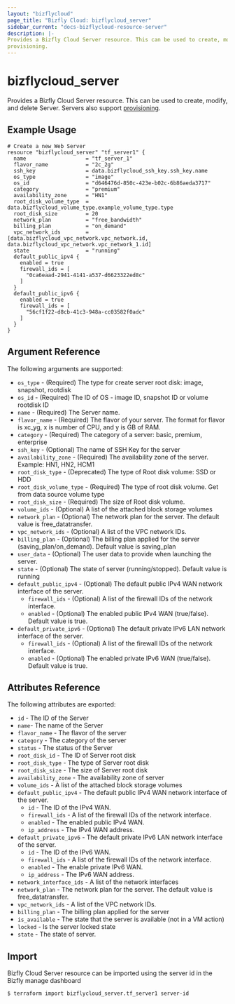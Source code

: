 ```yaml
---
layout: "bizflycloud"
page_title: "Bizfly Cloud: bizflycloud_server"
sidebar_current: "docs-bizflycloud-resource-server"
description: |-
Provides a Bizfly Cloud Server resource. This can be used to create, modify, and delete Servers. Servers also support
provisioning.
---
```


# bizflycloud\_server

Provides a Bizfly Cloud Server resource. This can be used to create,
modify, and delete Server. Servers also support
[provisioning](/docs/provisioners/index.html).

## Example Usage

```hcl
# Create a new Web Server
resource "bizflycloud_server" "tf_server1" {
  name                   = "tf_server_1"
  flavor_name            = "2c_2g"
  ssh_key                = data.bizflycloud_ssh_key.ssh_key.name
  os_type                = "image"
  os_id                  = "d646476d-850c-423e-b02c-6b86aeda3717"
  category               = "premium"
  availability_zone      = "HN1"
  root_disk_volume_type  = data.bizflycloud_volume_type.example_volume_type.type
  root_disk_size         = 20
  network_plan           = "free_bandwidth"
  billing_plan           = "on_demand"
  vpc_network_ids        = [data.bizflycloud_vpc_network.vpc_network.id, data.bizflycloud_vpc_network.vpc_network_1.id]
  state                  = "running"
  default_public_ipv4 {
    enabled = true
    firewall_ids = [
      "0ca6eaad-2941-4141-a537-d6623322ed8c"
    ]
  }
  default_public_ipv6 {
    enabled = true
    firewall_ids = [
      "56cf1f22-d8cb-41c3-948a-cc03582f0adc"
    ]
  }
}
```

## Argument Reference

The following arguments are supported:

* `os_type` - (Required) The type for create server root disk: image, snapshot, rootdisk
* `os_id` - (Required) The ID of OS - image ID, snapshot ID or volume rootdisk ID
* `name` - (Required) The Server name.
* `flavor_name` - (Required) The flavor of your server. The format for flavor is xc_yg, x is number of CPU, and y is GB
  of RAM.
* `category` - (Required) The category of a server: basic, premium, enterprise
* `ssh_key` - (Optional) The name of SSH Key for the server
* `availability_zone` - (Required) The availability zone of the server. Example: HN1, HN2, HCM1
* `root_disk_type` - (Deprecated) The type of Root disk volume: SSD or HDD
* `root_disk_volume_type` - (Required) The type of root disk volume. Get from data source volume type
* `root_disk_size` - (Required) The size of Root disk volume.
* `volume_ids` - (Optional) A list of the attached block storage volumes
* `network_plan` - (Optional) The network plan for the server. The default value is free_datatransfer.
* `vpc_network_ids` - (Optional) A list of the VPC network IDs.
* `billing_plan` - (Optional) The billing plan applied for the server (saving_plan/on_demand). Default value is
  saving_plan
* `user_data` - (Optional) The user data to provide when launching the server.
* `state` - (Optional) The state of server (running/stopped). Default value is running
* `default_public_ipv4` - (Optional) The default public IPv4 WAN network interface of the server.
  - `firewall_ids` - (Optional) A list of the firewall IDs of the network interface.
  - `enabled` - (Optional) The enabled public IPv4 WAN (true/false). Default value is true.
* `default_private_ipv6` - (Optional) The default private IPv6 LAN network interface of the server.
  - `firewall_ids` - (Optional) A list of the firewall IDs of the network interface.
  - `enabled` - (Optional) The enabled private IPv6 WAN (true/false). Default value is true.

## Attributes Reference

The following attributes are exported:

* `id` - The ID of the Server
* `name`- The name of the Server
* `flavor_name` - The flavor of the server
* `category` - The category of the server
* `status` - The status of the Server
* `root_disk_id` - The ID of Server root disk
* `root_disk_type` - The type of Server root disk
* `root_disk_size` - The size of Server root disk
* `availability_zone` - The availability zone of server
* `volume_ids` - A list of the attached block storage volumes
* `default_public_ipv4` - The default public IPv4 WAN network interface of the server.
  - `id` - The ID of the IPv4 WAN.
  - `firewall_ids` - A list of the firewall IDs of the network interface.
  - `enabled` - The enabled public IPv4 WAN.
  - `ip_address` - The IPv4 WAN address.
* `default_private_ipv6` - The default private IPv6 LAN network interface of the server.
  - `id` - The ID of the IPv6 WAN.
  - `firewall_ids` - A list of the firewall IDs of the network interface.
  - `enabled` - The enable private IPv6 WAN.
  - `ip_address` - The IPv6 WAN address.
* `network_interface_ids` - A list of the network interfaces
* `network_plan` - The network plan for the server. The default value is free_datatransfer.
* `vpc_network_ids` - A list of the VPC network IDs.
* `billing_plan` - The billing plan applied for the server
* `is_available` - The state that the server is available (not in a VM action)
* `locked` - Is the server locked state
* `state` - The state of server.

## Import

Bizfly Cloud Server resource can be imported using the server id in the Bizfly manage dashboard

```
$ terraform import bizflycloud_server.tf_server1 server-id
```